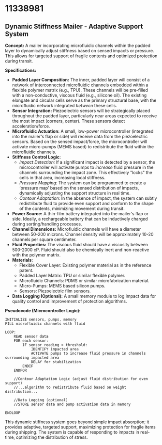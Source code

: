 # 11338981

## Dynamic Stiffness Mailer - Adaptive Support System

**Concept:** A mailer incorporating microfluidic channels within the padded layer to dynamically adjust stiffness based on sensed impacts or pressure. This allows for targeted support of fragile contents and optimized protection during transit.

**Specifications:**

*   **Padded Layer Composition:**  The inner, padded layer will consist of a network of interconnected microfluidic channels embedded within a flexible polymer matrix (e.g., TPU).  These channels will be pre-filled with a non-conductive, viscous fluid (e.g., silicone oil).  The existing elongate and circular cells serve as the primary structural base, with the microfluidic network integrated *between* these cells.
*   **Sensor Integration:** Piezoelectric sensors will be strategically placed throughout the padded layer, particularly near areas expected to receive the most impact (corners, center). These sensors detect acceleration/force.
*   **Microfluidic Actuation:**  A small, low-power microcontroller (integrated into the mailer's flap or side) will receive data from the piezoelectric sensors. Based on the sensed impact/force, the microcontroller will activate micro-pumps (MEMS based) to redistribute the fluid within the microfluidic channels.
*   **Stiffness Control Logic:**
    *   *Impact Detection:* If a significant impact is detected by a sensor, the microcontroller will activate pumps to *increase* fluid pressure in the channels surrounding the impact zone. This effectively "locks" the cells in that area, increasing local stiffness.
    *   *Pressure Mapping:*  The system can be programmed to create a ‘pressure map’ based on the sensed distribution of impacts, dynamically adjusting the support structure in real time.
    *   *Contour Adaptation:* In the absence of impact, the system can subtly redistribute fluid to provide even support and conform to the shape of the contents, minimizing movement during transit.
*   **Power Source:** A thin-film battery integrated into the mailer's flap or side.  Ideally, a rechargeable battery that can be inductively charged during sorting/handling processes.
*   **Channel Dimensions:**  Microfluidic channels will have a diameter between 50-200 microns. Channel density will be approximately 10-20 channels per square centimeter.
*   **Fluid Properties:** The viscous fluid should have a viscosity between 500-2000 cP. Fluid should also be chemically inert and non-reactive with the polymer matrix.
*   **Materials:**
    *   Flexible Cover Layer: Existing polymer material as in the reference patent.
    *   Padded Layer Matrix: TPU or similar flexible polymer.
    *   Microfluidic Channels:  PDMS or similar microfabrication material.
    *   Micro-Pumps: MEMS based silicon pumps.
    *   Sensors: Piezoelectric film sensors.
*   **Data Logging (Optional):** A small memory module to log impact data for quality control and improvement of protection algorithms.

**Pseudocode (Microcontroller Logic):**

```
INITIALIZE sensors, pumps, memory
FILL microfluidic channels with fluid

LOOP:
    READ sensor data
    FOR each sensor:
        IF sensor reading > threshold:
            IDENTIFY impacted area
            ACTIVATE pumps to increase fluid pressure in channels surrounding impacted area
            DELAY for stabilization
        ENDIF
    ENDFOR

    //Contour Adaptation Logic (adjust fluid distribution for even support)
    //...algorithm to redistribute fluid based on weight distribution...

    //Data Logging (optional)
    //STORE sensor data and pump activation data in memory

ENDLOOP
```

This dynamic stiffness system goes beyond simple impact absorption; it provides adaptive, targeted support, maximizing protection for fragile items during shipping. The system is capable of responding to impacts in real-time, optimizing the distribution of stress.
